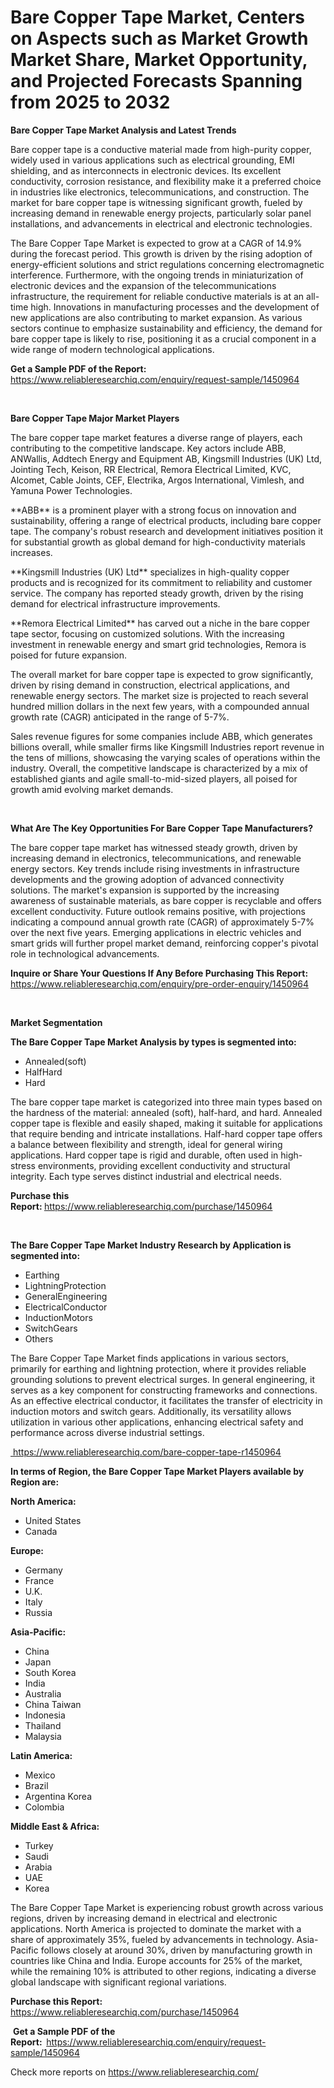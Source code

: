 <p><h1>Bare Copper Tape Market, Centers on Aspects such as Market Growth Market Share, Market Opportunity, and Projected Forecasts Spanning from 2025 to 2032</h1></p><p><strong>Bare Copper Tape Market Analysis and Latest Trends</strong></p>
<p><p>Bare copper tape is a conductive material made from high-purity copper, widely used in various applications such as electrical grounding, EMI shielding, and as interconnects in electronic devices. Its excellent conductivity, corrosion resistance, and flexibility make it a preferred choice in industries like electronics, telecommunications, and construction. The market for bare copper tape is witnessing significant growth, fueled by increasing demand in renewable energy projects, particularly solar panel installations, and advancements in electrical and electronic technologies.</p><p>The Bare Copper Tape Market is expected to grow at a CAGR of 14.9% during the forecast period. This growth is driven by the rising adoption of energy-efficient solutions and strict regulations concerning electromagnetic interference. Furthermore, with the ongoing trends in miniaturization of electronic devices and the expansion of the telecommunications infrastructure, the requirement for reliable conductive materials is at an all-time high. Innovations in manufacturing processes and the development of new applications are also contributing to market expansion. As various sectors continue to emphasize sustainability and efficiency, the demand for bare copper tape is likely to rise, positioning it as a crucial component in a wide range of modern technological applications.</p></p>
<p><strong>Get a Sample PDF of the Report:&nbsp;</strong> <a href="https://www.reliableresearchiq.com/enquiry/request-sample/1450964?utm_campaign=2886&utm_medium=2&utm_source=Github&utm_content=ia&utm_term=31032025&utm_id=bare-copper-tape">https://www.reliableresearchiq.com/enquiry/request-sample/1450964</a></p>
<p>&nbsp;</p>
<p><strong>Bare Copper Tape Major Market Players</strong></p>
<p><p>The bare copper tape market features a diverse range of players, each contributing to the competitive landscape. Key actors include ABB, ANWallis, Addtech Energy and Equipment AB, Kingsmill Industries (UK) Ltd, Jointing Tech, Keison, RR Electrical, Remora Electrical Limited, KVC, Alcomet, Cable Joints, CEF, Electrika, Argos International, Vimlesh, and Yamuna Power Technologies.</p><p>**ABB** is a prominent player with a strong focus on innovation and sustainability, offering a range of electrical products, including bare copper tape. The company's robust research and development initiatives position it for substantial growth as global demand for high-conductivity materials increases.</p><p>**Kingsmill Industries (UK) Ltd** specializes in high-quality copper products and is recognized for its commitment to reliability and customer service. The company has reported steady growth, driven by the rising demand for electrical infrastructure improvements.</p><p>**Remora Electrical Limited** has carved out a niche in the bare copper tape sector, focusing on customized solutions. With the increasing investment in renewable energy and smart grid technologies, Remora is poised for future expansion.</p><p>The overall market for bare copper tape is expected to grow significantly, driven by rising demand in construction, electrical applications, and renewable energy sectors. The market size is projected to reach several hundred million dollars in the next few years, with a compounded annual growth rate (CAGR) anticipated in the range of 5-7%.</p><p>Sales revenue figures for some companies include ABB, which generates billions overall, while smaller firms like Kingsmill Industries report revenue in the tens of millions, showcasing the varying scales of operations within the industry. Overall, the competitive landscape is characterized by a mix of established giants and agile small-to-mid-sized players, all poised for growth amid evolving market demands.</p></p>
<p>&nbsp;</p>
<p><strong>What Are The Key Opportunities For Bare Copper Tape Manufacturers?</strong></p>
<p><p>The bare copper tape market has witnessed steady growth, driven by increasing demand in electronics, telecommunications, and renewable energy sectors. Key trends include rising investments in infrastructure developments and the growing adoption of advanced connectivity solutions. The market's expansion is supported by the increasing awareness of sustainable materials, as bare copper is recyclable and offers excellent conductivity. Future outlook remains positive, with projections indicating a compound annual growth rate (CAGR) of approximately 5-7% over the next five years. Emerging applications in electric vehicles and smart grids will further propel market demand, reinforcing copper's pivotal role in technological advancements.</p></p>
<p><strong>Inquire or Share Your Questions If Any Before Purchasing This Report:</strong> <a href="https://www.reliableresearchiq.com/enquiry/pre-order-enquiry/1450964?utm_campaign=2886&utm_medium=2&utm_source=Github&utm_content=ia&utm_term=31032025&utm_id=bare-copper-tape">https://www.reliableresearchiq.com/enquiry/pre-order-enquiry/1450964</a></p>
<p>&nbsp;</p>
<p><strong>Market Segmentation</strong></p>
<p><strong>The Bare Copper Tape Market Analysis by types is segmented into:</strong></p>
<p><ul><li>Annealed(soft)</li><li>HalfHard</li><li>Hard</li></ul></p>
<p><p>The bare copper tape market is categorized into three main types based on the hardness of the material: annealed (soft), half-hard, and hard. Annealed copper tape is flexible and easily shaped, making it suitable for applications that require bending and intricate installations. Half-hard copper tape offers a balance between flexibility and strength, ideal for general wiring applications. Hard copper tape is rigid and durable, often used in high-stress environments, providing excellent conductivity and structural integrity. Each type serves distinct industrial and electrical needs.</p></p>
<p><strong>Purchase this Report:&nbsp;</strong><a href="https://www.reliableresearchiq.com/purchase/1450964?utm_campaign=2886&utm_medium=2&utm_source=Github&utm_content=ia&utm_term=31032025&utm_id=bare-copper-tape">https://www.reliableresearchiq.com/purchase/1450964</a></p>
<p>&nbsp;</p>
<p><strong>The Bare Copper Tape Market Industry Research by Application is segmented into:</strong></p>
<p><ul><li>Earthing</li><li>LightningProtection</li><li>GeneralEngineering</li><li>ElectricalConductor</li><li>InductionMotors</li><li>SwitchGears</li><li>Others</li></ul></p>
<p><p>The Bare Copper Tape Market finds applications in various sectors, primarily for earthing and lightning protection, where it provides reliable grounding solutions to prevent electrical surges. In general engineering, it serves as a key component for constructing frameworks and connections. As an effective electrical conductor, it facilitates the transfer of electricity in induction motors and switch gears. Additionally, its versatility allows utilization in various other applications, enhancing electrical safety and performance across diverse industrial settings.</p></p>
<p><a href="https://www.reliableresearchiq.com/bare-copper-tape-r1450964?utm_campaign=2886&utm_medium=2&utm_source=Github&utm_content=ia&utm_term=31032025&utm_id=bare-copper-tape">&nbsp;https://www.reliableresearchiq.com/bare-copper-tape-r1450964</a></p>
<p><strong>In terms of Region, the Bare Copper Tape Market Players available by Region are:</strong></p>
<p>
    <p> <strong> North America: </strong>
        <ul>
            <li>United States</li>
            <li>Canada</li>
        </ul>
        </p> 
    <p> <strong> Europe: </strong>
        <ul>
            <li>Germany</li>
            <li>France</li>
            <li>U.K.</li>
            <li>Italy</li>
            <li>Russia</li>
        </ul>
        </p> 
    <p> <strong> Asia-Pacific: </strong>
        <ul>
            <li>China</li>
            <li>Japan</li>
            <li>South Korea</li>
            <li>India</li>
            <li>Australia</li>
            <li>China Taiwan</li>
            <li>Indonesia</li>
            <li>Thailand</li>
            <li>Malaysia</li>
        </ul>
        </p> 
    <p> <strong> Latin America: </strong>
        <ul>
            <li>Mexico</li>
            <li>Brazil</li>
            <li>Argentina Korea</li>
            <li>Colombia</li>
        </ul>
        </p> 
    <p> <strong> Middle East & Africa: </strong>
        <ul>
            <li>Turkey</li>
            <li>Saudi</li>
            <li>Arabia</li>
            <li>UAE</li>
            <li>Korea</li>
        </ul>
    </p>
    </p>
<p><p>The Bare Copper Tape Market is experiencing robust growth across various regions, driven by increasing demand in electrical and electronic applications. North America is projected to dominate the market with a share of approximately 35%, fueled by advancements in technology. Asia-Pacific follows closely at around 30%, driven by manufacturing growth in countries like China and India. Europe accounts for 25% of the market, while the remaining 10% is attributed to other regions, indicating a diverse global landscape with significant regional variations.</p></p>
<p><strong>Purchase this Report: </strong><a href="https://www.reliableresearchiq.com/purchase/1450964?utm_campaign=2886&utm_medium=2&utm_source=Github&utm_content=ia&utm_term=31032025&utm_id=bare-copper-tape">https://www.reliableresearchiq.com/purchase/1450964</a></p>
<p>&nbsp;<strong>Get a Sample PDF of the Report:&nbsp;&nbsp;</strong><a href="https://www.reliableresearchiq.com/enquiry/request-sample/1450964?utm_campaign=2886&utm_medium=2&utm_source=Github&utm_content=ia&utm_term=31032025&utm_id=bare-copper-tape">https://www.reliableresearchiq.com/enquiry/request-sample/1450964</a></p>
<p><strong></strong></p>
<p>Check more reports on <a href="https://www.reliableresearchiq.com/?utm_campaign=2886&utm_medium=2&utm_source=Github&utm_content=ia&utm_term=31032025&utm_id=bare-copper-tape">https://www.reliableresearchiq.com/</a></p>